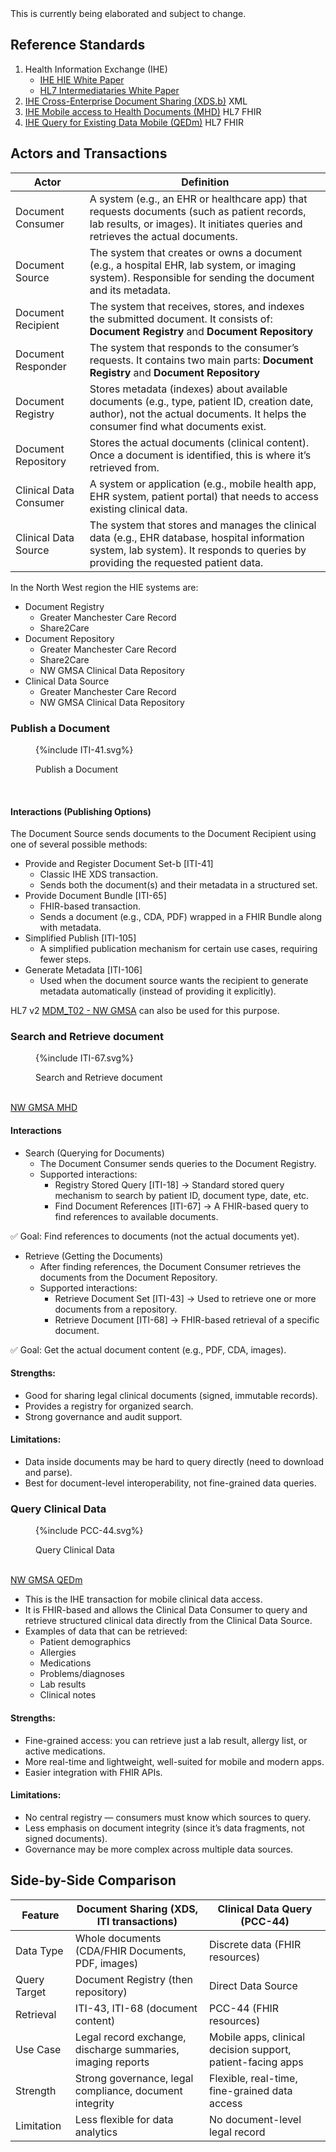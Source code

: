 <div class="alert alert-danger" role="alert">
This is currently being elaborated and subject to change.
</div>

## Reference Standards

1. Health Information Exchange (IHE)
   - [IHE HIE White Paper](https://profiles.ihe.net/ITI/HIE-Whitepaper/)
   - [HL7 Intermediataries White Paper](https://confluence.hl7.org/spaces/FHIR/pages/144967060/Intermediaries+White+Paper)
2. [IHE Cross-Enterprise Document Sharing (XDS.b)](https://profiles.ihe.net/ITI/TF/Volume1/ch-10.html) XML
3. [IHE Mobile access to Health Documents (MHD)](https://profiles.ihe.net/ITI/MHD/index.html) HL7 FHIR
4. [IHE Query for Existing Data Mobile (QEDm)](https://profiles.ihe.net/PCC/QEDm/index.html) HL7 FHIR

## Actors and Transactions

| Actor                  | Definition                                                                                                                                                                          |
|------------------------|-------------------------------------------------------------------------------------------------------------------------------------------------------------------------------------|
| Document Consumer      | A system (e.g., an EHR or healthcare app) that requests documents (such as patient records, lab results, or images). It initiates queries and retrieves the actual documents.       |
| Document Source        | The system that creates or owns a document (e.g., a hospital EHR, lab system, or imaging system). Responsible for sending the document and its metadata.                            |
| Document Recipient     | The system that receives, stores, and indexes the submitted document. It consists of: **Document Registry** and **Document Repository**                                             |                                                                                          |
| Document Responder     | The system that responds to the consumer’s requests. It contains two main parts: **Document Registry** and **Document Repository**                                                  |
| Document Registry      | Stores metadata (indexes) about available documents (e.g., type, patient ID, creation date, author), not the actual documents. It helps the consumer find what documents exist.     |
| Document Repository    | Stores the actual documents (clinical content). Once a document is identified, this is where it’s retrieved from.                                                                   | 
| Clinical Data Consumer | A system or application (e.g., mobile health app, EHR system, patient portal) that needs to access existing clinical data.                                                          |
| Clinical Data Source   | The system that stores and manages the clinical data (e.g., EHR database, hospital information system, lab system). It responds to queries by providing the requested patient data. |  

In the North West region the HIE systems are:

- Document Registry
    - Greater Manchester Care Record
    - Share2Care
- Document Repository
    - Greater Manchester Care Record
    - Share2Care
    - NW GMSA Clinical Data Repository
- Clinical Data Source
    - Greater Manchester Care Record
    - NW GMSA Clinical Data Repository

### Publish a Document

<figure>
{%include ITI-41.svg%}
<p id="fX.X.X.X-X" class="figureTitle">Publish a Document</p>
</figure>
<br clear="all">

#### Interactions (Publishing Options)

The Document Source sends documents to the Document Recipient using one of several possible methods:

- Provide and Register Document Set-b [ITI-41]
  - Classic IHE XDS transaction.
  - Sends both the document(s) and their metadata in a structured set.
- Provide Document Bundle [ITI-65]
  - FHIR-based transaction.
  - Sends a document (e.g., CDA, PDF) wrapped in a FHIR Bundle along with metadata.
- Simplified Publish [ITI-105]
  - A simplified publication mechanism for certain use cases, requiring fewer steps.
- Generate Metadata [ITI-106]
  - Used when the document source wants the recipient to generate metadata automatically (instead of providing it explicitly).

HL7 v2 [MDM_T02 - NW GMSA](mdm_t02-original-document-notification-and-content) can also be used for this purpose.

### Search and Retrieve document

<figure>
{%include ITI-67.svg%}
<p id="fX.X.X.X-X" class="figureTitle">Search and Retrieve document</p>
</figure>
<br clear="all">

<div class="alert alert-info" role="alert">
<a href="MHD.html" _target="_blank">NW GMSA MHD</a> 
</div>

#### Interactions

- Search (Querying for Documents)
  - The Document Consumer sends queries to the Document Registry.
  - Supported interactions:
    - Registry Stored Query [ITI-18] → Standard stored query mechanism to search by patient ID, document type, date, etc.
    - Find Document References [ITI-67] → A FHIR-based query to find references to available documents.

✅ Goal: Find references to documents (not the actual documents yet).

- Retrieve (Getting the Documents)
  - After finding references, the Document Consumer retrieves the documents from the Document Repository.
  - Supported interactions:
    - Retrieve Document Set [ITI-43] → Used to retrieve one or more documents from a repository.
    - Retrieve Document [ITI-68] → FHIR-based retrieval of a specific document.

✅ Goal: Get the actual document content (e.g., PDF, CDA, images).   

#### Strengths:

- Good for sharing legal clinical documents (signed, immutable records).
- Provides a registry for organized search.
- Strong governance and audit support.

#### Limitations:

- Data inside documents may be hard to query directly (need to download and parse).
- Best for document-level interoperability, not fine-grained data queries.

### Query Clinical Data 

<figure>
{%include PCC-44.svg%}
<p id="fX.X.X.X-X" class="figureTitle">Query Clinical Data</p>
</figure>
<br clear="all">

<div class="alert alert-info" role="alert">
<a href="QEDm.html" _target="_blank">NW GMSA QEDm</a> 
</div>

- This is the IHE transaction for mobile clinical data access.
- It is FHIR-based and allows the Clinical Data Consumer to query and retrieve structured clinical data directly from the Clinical Data Source.
- Examples of data that can be retrieved:
  - Patient demographics
  - Allergies
  - Medications
  - Problems/diagnoses
  - Lab results
  - Clinical notes

#### Strengths:

- Fine-grained access: you can retrieve just a lab result, allergy list, or active medications.
- More real-time and lightweight, well-suited for mobile and modern apps.
- Easier integration with FHIR APIs.

#### Limitations:

- No central registry — consumers must know which sources to query.
- Less emphasis on document integrity (since it’s data fragments, not signed documents).
- Governance may be more complex across multiple data sources.

## Side-by-Side Comparison

| Feature	      | Document Sharing (XDS, ITI transactions)	                    | Clinical Data Query (PCC-44)                                |
|---------------|--------------------------------------------------------------|-------------------------------------------------------------|
| Data Type     | 	Whole documents (CDA/FHIR Documents, PDF, images)	          | Discrete data (FHIR resources)                              |
| Query Target	 | Document Registry (then repository)	                         | Direct Data Source                                          |
| Retrieval     | ITI-43, ITI-68 (document content)                            | 	PCC-44 (FHIR resources)                                    |
| Use Case	     | Legal record exchange, discharge summaries, imaging reports	 | Mobile apps, clinical decision support, patient-facing apps |
| Strength	     | Strong governance, legal compliance, document integrity      | 	Flexible, real-time, fine-grained data access              |
| Limitation    | 	Less flexible for data analytics                            | 	No document-level legal record                             |
